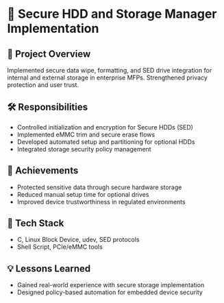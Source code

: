 # 🔹 Secure HDD and Storage Manager Implementation

## 📌 Project Overview
Implemented secure data wipe, formatting, and SED drive integration for internal and external storage in enterprise MFPs. Strengthened privacy protection and user trust.

## 🛠️ Responsibilities
- Controlled initialization and encryption for Secure HDDs (SED)
- Implemented eMMC trim and secure erase flows
- Developed automated setup and partitioning for optional HDDs
- Integrated storage security policy management

## 🌟 Achievements
- Protected sensitive data through secure hardware storage
- Reduced manual setup time for optional drives
- Improved device trustworthiness in regulated environments

## 🧪 Tech Stack
- C, Linux Block Device, udev, SED protocols
- Shell Script, PCIe/eMMC tools

## 💡 Lessons Learned
- Gained real-world experience with secure storage implementation
- Designed policy-based automation for embedded device security
